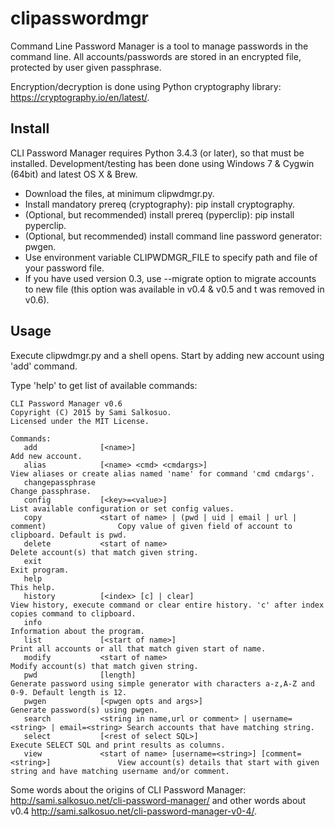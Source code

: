 clipasswordmgr
==============

Command Line Password Manager is a tool to manage passwords in the command line. All accounts/passwords are stored in an encrypted file, protected by user given passphrase.

Encryption/decryption is done using Python cryptography library: https://cryptography.io/en/latest/.

## Install

CLI Password Manager requires Python 3.4.3 (or later), so that must be installed. 
Development/testing has been done using Windows 7 & Cygwin (64bit) and latest OS X & Brew.

- Download the files, at minimum clipwdmgr.py.
- Install mandatory prereq (cryptography): pip install cryptography.
- (Optional, but recommended) install prereq (pyperclip): pip install pyperclip.
- (Optional, but recommended) install command line password generator: pwgen.
- Use environment variable CLIPWDMGR_FILE to specify path and file of your password
  file.
- If you have used version 0.3, use --migrate option to migrate accounts to new file
  (this option was available in v0.4 & v0.5 and t was removed in v0.6).

## Usage

Execute clipwdmgr.py and a shell opens. Start by adding new account using 'add' command.

Type 'help' to get list of available commands:
```
CLI Password Manager v0.6
Copyright (C) 2015 by Sami Salkosuo.
Licensed under the MIT License.

Commands:
   add              [<name>]                                                             Add new account.
   alias            [<name> <cmd> <cmdargs>]                                             View aliases or create alias named 'name' for command 'cmd cmdargs'.
   changepassphrase                                                                      Change passphrase.
   config           [<key>=<value>]                                                      List available configuration or set config values.
   copy             <start of name> | (pwd | uid | email | url | comment)                Copy value of given field of account to clipboard. Default is pwd.
   delete           <start of name>                                                      Delete account(s) that match given string.
   exit                                                                                  Exit program.
   help                                                                                  This help.
   history          [<index> [c] | clear]                                                View history, execute command or clear entire history. 'c' after index copies command to clipboard.
   info                                                                                  Information about the program.
   list             [<start of name>]                                                    Print all accounts or all that match given start of name.
   modify           <start of name>                                                      Modify account(s) that match given string.
   pwd              [length]                                                             Generate password using simple generator with characters a-z,A-Z and 0-9. Default length is 12.
   pwgen            [<pwgen opts and args>]                                              Generate password(s) using pwgen.
   search           <string in name,url or comment> | username=<string> | email=<string> Search accounts that have matching string.
   select           [<rest of select SQL>]                                               Execute SELECT SQL and print results as columns.
   view             <start of name> [username=<string>] [comment=<string>]               View account(s) details that start with given string and have matching username and/or comment.
   ```
                                                              
Some words about the origins of CLI Password Manager: http://sami.salkosuo.net/cli-password-manager/
and other words about v0.4 http://sami.salkosuo.net/cli-password-manager-v0-4/.
